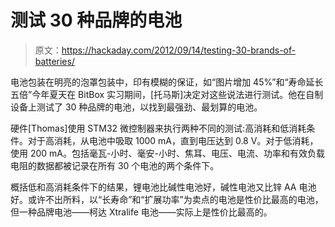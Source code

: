 # 测试 30 种品牌的电池

> 原文：<https://hackaday.com/2012/09/14/testing-30-brands-of-batteries/>

电池包装在明亮的泡罩包装中，印有模糊的保证，如“图片增加 45%”和“寿命延长五倍”今年夏天在 BitBox 实习期间，[托马斯]决定对这些说法进行测试。他在自制设备上测试了 30 种品牌的电池，以找到最强劲、最划算的电池。

硬件[Thomas]使用 STM32 微控制器来执行两种不同的测试:高消耗和低消耗条件。对于高消耗，从电池中吸取 1000 mA，直到电压达到 0.8 V。对于低消耗，使用 200 mA。包括毫瓦-小时、毫安-小时、焦耳、电压、电流、功率和有效负载电阻的数据都被记录在所有 30 个电池的两个条件下。

概括低和高消耗条件下的结果，锂电池比碱性电池好，碱性电池又比锌 AA 电池好。或许不出所料，以“长寿命”和“扩展功率”为卖点的电池是性价比最高的电池，但一种品牌电池——柯达 Xtralife 电池——实际上是性价比最高的。
